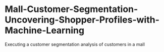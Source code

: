 # Mall-Customer-Segmentation-Uncovering-Shopper-Profiles-with-Machine-Learning


Executing a customer segmentation analysis of customers in a mall 
